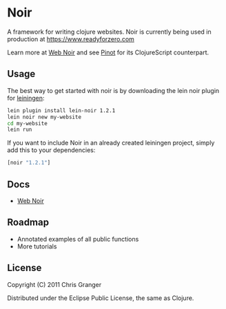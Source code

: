 # Noir

A framework for writing clojure websites. Noir is currently being used in production at https://www.readyforzero.com

Learn more at [Web Noir](http://www.webnoir.org) and see [Pinot](https://github.com/ibdknox/pinot) for its ClojureScript counterpart.

## Usage

The best way to get started with noir is by downloading the lein noir plugin for [leiningen](https://github.com/technomancy/leiningen):

```bash
lein plugin install lein-noir 1.2.1
lein noir new my-website
cd my-website
lein run
```
If you want to include Noir in an already created leiningen project, simply add this to your dependencies:

```clojure
[noir "1.2.1"]
```

## Docs
* [Web Noir](http://www.webnoir.org)

## Roadmap

* Annotated examples of all public functions
* More tutorials

## License

Copyright (C) 2011 Chris Granger

Distributed under the Eclipse Public License, the same as Clojure.
